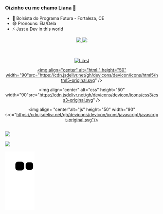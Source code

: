 ### Oizinho eu me chamo Liana 👋

- 🔭 Bolsista do Programa Futura - Fortaleza, CE
- 😄 Pronouns: Ela/Dela
- ⚡ Just a Dev in this world

<div align= "center">
  <a href="https://beacons.ai/LianMary">

  <img height="180em" src="https://github-readme-stats.vercel.app/api?username=LianMary&show_icons=true&theme=radical&include_all_commits=true&count_private=true"/>

  <img height="180em" src="https://github-readme-stats.vercel.app/api/top-langs/?username=LianMary&layout=compact&langs_count=16&theme=radical">

</div>

##
<div align= "center" style="display: inline_block">
<br>
  <img align="center" alt="Lia-J" height="50" width="90" src="https://cdn.jsdelivr.net/gh/devicons/devicon/icons/java/java-original-wordmark.svg">

  <img align="center" alt="html " height="50" width="90"src="https://cdn.jsdelivr.net/gh/devicons/devicon/icons/html5/html5-original.svg" />

  <img align="center" alt="css" height="50" width="90"src="https://cdn.jsdelivr.net/gh/devicons/devicon/icons/css3/css3-original.svg" />
  
  <img align= "center"alt="js" height="50" width="90" src="https://cdn.jsdelivr.net/gh/devicons/devicon/icons/javascript/javascript-original.svg"/>
          
          
 </div>

##

<a align="center" href="https://www.instagram.com/kiim_lia2/" target="_blank"></a> 

<img src="https://img.shields.io/badge/-Instagram-%23E4405F?style=for-the-badge&logo=instagram&logoColor=white" target="_blank" ></img>

 <a href="https://www.linkedin.com/in/liana-barbosa" target="_blank">
 <img src="https://img.shields.io/badge/-LinkedIn-%230077B5?style=for-the-badge&logo=linkedin&logoColor=white" target="_blank">
 </a>   

![snake gif](https://github.com/LianMary/LianMary/blob/output/github-contribution-grid-snake.svg)  
